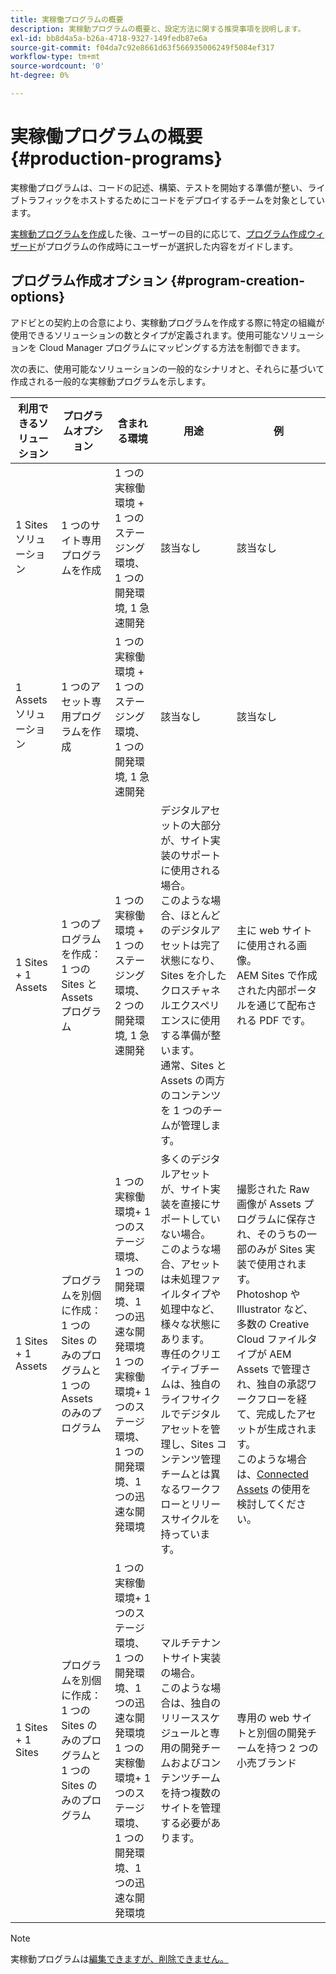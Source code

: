 ```yaml
---
title: 実稼働プログラムの概要
description: 実稼動プログラムの概要と、設定方法に関する推奨事項を説明します。
exl-id: bb8d4a5a-b26a-4718-9327-149fedb87e6a
source-git-commit: f04da7c92e8661d63f566935006249f5084ef317
workflow-type: tm+mt
source-wordcount: '0'
ht-degree: 0%

---
```



# 実稼働プログラムの概要 {#production-programs}

実稼働プログラムは、コードの記述、構築、テストを開始する準備が整い、ライブトラフィックをホストするためにコードをデプロイするチームを対象としています。

[実稼動プログラムを作成](creating-production-programs.md)した後、ユーザーの目的に応じて、[プログラム作成ウィザード](using-the-wizard.md)がプログラムの作成時にユーザーが選択した内容をガイドします。

## プログラム作成オプション {#program-creation-options}

アドビとの契約上の合意により、実稼動プログラムを作成する際に特定の組織が使用できるソリューションの数とタイプが定義されます。使用可能なソリューションを Cloud Manager プログラムにマッピングする方法を制御できます。

次の表に、使用可能なソリューションの一般的なシナリオと、それらに基づいて作成される一般的な実稼動プログラムを示します。

| 利用できるソリューション | プログラムオプション | 含まれる環境 | 用途 | 例 |
|---------------------|-------------------------------------------------------------------------------|--------------------------------------------------------------------------------------------------------------------------|-------------------------------------------------------------------------------------------------------------------------------------------------------------------------------------------------------------------------------------------------------------------------------------------------------------------------------------------------|--------------------------------------------------------------------------------------------------------------------------------------------------------------------------------------------------------------------------------------------------------------------------------------------------------------------------------------------------------------------------------------------------------------------------------------------------------------------------|
| 1 Sites ソリューション | 1 つのサイト専用プログラムを作成 | 1 つの実稼働環境 + 1 つのステージング環境、1 つの開発環境, 1 急速開発 | 該当なし | 該当なし |
| 1 Assets ソリューション | 1 つのアセット専用プログラムを作成 | 1 つの実稼働環境 + 1 つのステージング環境、1 つの開発環境, 1 急速開発 | 該当なし | 該当なし |
| 1 Sites + 1 Assets | 1 つのプログラムを作成：<br>1 つの Sites と Assets プログラム | 1 つの実稼働環境 + 1 つのステージング環境、2 つの開発環境, 1 急速開発 | デジタルアセットの大部分が、サイト実装のサポートに使用される場合。<br>このような場合、ほとんどのデジタルアセットは完了状態になり、Sites を介したクロスチャネルエクスペリエンスに使用する準備が整います。<br>通常、Sites と Assets の両方のコンテンツを 1 つのチームが管理します。 | 主に web サイトに使用される画像。<br>AEM Sites で作成された内部ポータルを通じて配布される PDF です。 |
| 1 Sites + 1 Assets | プログラムを別個に作成：<br>1 つの Sites のみのプログラムと 1 つの Assets のみのプログラム | 1 つの実稼働環境+ 1 つのステージ環境、1 つの開発環境、1 つの迅速な開発環境<br>1 つの実稼働環境+ 1 つのステージ環境、1 つの開発環境、1 つの迅速な開発環境 | 多くのデジタルアセットが、サイト実装を直接にサポートしていない場合。<br> このような場合、アセットは未処理ファイルタイプや処理中など、様々な状態にあります。<br>専任のクリエイティブチームは、独自のライフサイクルでデジタルアセットを管理し、Sites コンテンツ管理チームとは異なるワークフローとリリースサイクルを持っています。 | 撮影された Raw 画像が Assets プログラムに保存され、そのうちの一部のみが Sites 実装で使用されます。<br>Photoshop や Illustrator など、多数の Creative Cloud ファイルタイプが AEM Assets で管理され、独自の承認ワークフローを経て、完成したアセットが生成されます。<br>このような場合は、[Connected Assets](/help/assets/use-assets-across-connected-assets-instances.md#overview-of-connected-assets) の使用を検討してください。 |
| 1 Sites + 1 Sites | プログラムを別個に作成：<br>1 つの Sites のみのプログラムと 1 つの Sites のみのプログラム | 1 つの実稼働環境+ 1 つのステージ環境、1 つの開発環境、1 つの迅速な開発環境<br>1 つの実稼働環境+ 1 つのステージ環境、1 つの開発環境、1 つの迅速な開発環境 | マルチテナントサイト実装の場合。<br>このような場合は、独自のリリーススケジュールと専用の開発チームおよびコンテンツチームを持つ複数のサイトを管理する必要があります。 | 専用の web サイトと別個の開発チームを持つ 2 つの小売ブランド |


>[!NOTE]
>
>実稼動プログラムは[編集できますが、削除できません。](editing-programs.md)
